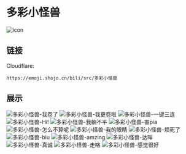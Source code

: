 # 多彩小怪兽
![icon](https://emoji.shojo.cn/bili/src/多彩小怪兽/icon.png)
## 链接
Cloudflare:
```
https://emoji.shojo.cn/bili/src/多彩小怪兽
```
## 展示
![多彩小怪兽-我卷了](https://emoji.shojo.cn/bili/src/多彩小怪兽/多彩小怪兽-我卷了.png)
![多彩小怪兽-我更卷啦](https://emoji.shojo.cn/bili/src/多彩小怪兽/多彩小怪兽-我更卷啦.png)
![多彩小怪兽-一键三连](https://emoji.shojo.cn/bili/src/多彩小怪兽/多彩小怪兽-一键三连.png)
![多彩小怪兽-Hi!](https://emoji.shojo.cn/bili/src/多彩小怪兽/多彩小怪兽-Hi!.png)
![多彩小怪兽-我躺不平](https://emoji.shojo.cn/bili/src/多彩小怪兽/多彩小怪兽-我躺不平.png)
![多彩小怪兽-害pia](https://emoji.shojo.cn/bili/src/多彩小怪兽/多彩小怪兽-害pia.png)
![多彩小怪兽-怎么不算呢](https://emoji.shojo.cn/bili/src/多彩小怪兽/多彩小怪兽-怎么不算呢.png)
![多彩小怪兽-我的眼睛](https://emoji.shojo.cn/bili/src/多彩小怪兽/多彩小怪兽-我的眼睛.png)
![多彩小怪兽-烦死了](https://emoji.shojo.cn/bili/src/多彩小怪兽/多彩小怪兽-烦死了.png)
![多彩小怪兽-biu](https://emoji.shojo.cn/bili/src/多彩小怪兽/多彩小怪兽-biu.png)
![多彩小怪兽-amzing](https://emoji.shojo.cn/bili/src/多彩小怪兽/多彩小怪兽-amzing.png)
![多彩小怪兽-达咩](https://emoji.shojo.cn/bili/src/多彩小怪兽/多彩小怪兽-达咩.png)
![多彩小怪兽-真诚](https://emoji.shojo.cn/bili/src/多彩小怪兽/多彩小怪兽-真诚.png)
![多彩小怪兽-走咯](https://emoji.shojo.cn/bili/src/多彩小怪兽/多彩小怪兽-走咯.png)
![多彩小怪兽-感觉很好](https://emoji.shojo.cn/bili/src/多彩小怪兽/多彩小怪兽-感觉很好.png)
